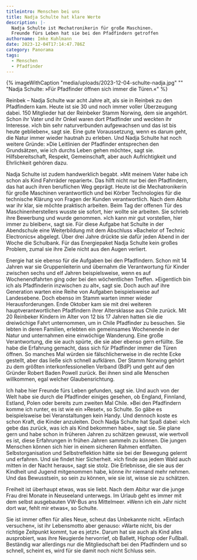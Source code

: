 ```yaml
---
titleintro: Menschen bei uns
title: Nadja Schulte hat klare Werte
description: |-
  Nadja Schulte ist Mechatronikerin für große Maschinen. 
  Freunde fürs Leben hat sie bei den Pfadfindern getroffen
authorname: Imke Kuhlmann
date: 2023-12-04T17:14:47.786Z
category: Panorama
tags:
  - Menschen
  - Pfadfinder
---
```



{% imageWithCaption "media/uploads/2023-12-04-schulte-nadja.jpg" "" "Nadja Schulte: »Für Pfadfinder öffnen sich immer die Türen.«" %}


Reinbek – Nadja Schulte war acht Jahre alt, als sie in Reinbek zu den Pfadfindern kam. Heute ist sie 30 und noch immer voller Überzeugung dabei. 150 Mitglieder hat der Reinbeker Stamm Norwing, dem sie angehört. Schon ihr Vater und ihr Onkel waren dort Pfadfinder und weckten ihr Interesse. »Ich bin sehr naturverbunden aufgewachsen und das ist bis heute geblieben«, sagt sie. Eine gute Voraussetzung, wenn es darum geht, die Natur immer wieder hautnah zu erleben. Und Nadja Schulte hat noch weitere Gründe: »Die Leitlinien der Pfadfinder entsprechen den Grundsätzen, wie ich durchs Leben gehen möchte«, sagt sie. Hilfsbereitschaft, Respekt, Gemeinschaft, aber auch Aufrichtigkeit und Ehrlichkeit gehören dazu. 

Nadja Schulte ist zudem handwerklich begabt. »Mit meinem Vater habe ich schon als Kind Fahrräder repariert«. Das hilft nicht nur bei den Pfadfindern, das hat auch ihren beruflichen Weg geprägt. Heute ist die Mechatronikerin für große Maschinen verantwortlich und bei Körber Technologies für die technische Klärung von Fragen der Kunden verantwortlich. Nach dem Abitur war ihr klar, sie möchte praktisch arbeiten. Beim Tag der offenen Tür des Maschinenherstellers wusste sie sofort, hier wollte sie arbeiten. Sie schrieb ihre Bewerbung und wurde genommen. »Ich kann mir gut vorstellen, hier immer zu bleiben«, sagt sie. Für diese Aufgabe hat Schulte in der Abendschule eine Weiterbildung mit dem Abschluss »Bachelor of Technic Electronics« abgelegt. Über drei Jahre drückte sie dafür jeden Abend in der Woche die Schulbank. Für das Energiepaket Nadja Schulte kein großes Problem, zumal sie ihre Ziele nicht aus den Augen verliert.

Energie hat sie ebenso für die Aufgaben bei den Pfadfindern. Schon mit 14 Jahren war sie Gruppenleiterin und übernahm die Verantwortung für Kinder zwischen sechs und elf Jahren beispielsweise, wenn es auf Wochenendfahrten ging oder bei den wöchentlichen Treffen. »Eigentlich bin ich als Pfadfinderin inzwischen zu alt«, sagt sie. Doch auch auf ihre Generation warten eine Reihe von Aufgaben beispielsweise auf Landesebene. Doch ebenso im Stamm warten immer wieder Herausforderungen. Ende Oktober kam sie mit drei weiteren hauptverantwortlichen Pfadfindern ihrer Altersklasse aus Chile zurück. Mit 20 Reinbeker Kindern im Alter von 12 bis 17 Jahren hatten sie die dreiwöchige Fahrt unternommen, um in Chile Pfadfinder zu besuchen. Sie lebten in deren Familien, erlebten ein gemeinsames Wochenende in der Natur und unternahmen eine einwöchige Wanderung. Eine große Verantwortung, die sie auch spürte, die sie aber ebenso gern erfüllte. Sie habe die Erfahrung gemacht, dass sich für Pfadfinder immer die Türen öffnen. So manches Mal würden sie fälschlicherweise in die rechte Ecke gestellt, aber das ließe sich schnell aufklären. Der Stamm Norwing gehört zu dem größten interkonfessionellen Verband (BdP) und geht auf den Gründer Robert Baden Powell zurück. Bei ihnen sind alle Menschen willkommen, egal welcher Glaubensrichtung.

Ich habe hier Freunde fürs Leben gefunden, sagt sie. Und auch von der Welt habe sie durch die Pfadfinder einiges gesehen, ob  England, Finnland, Estland, Polen oder bereits zum zweiten Mal Chile. »Bei den Pfadfindern komme ich runter, es ist wie ein »Reset«, so Schulte. So gäbe es beispielsweise bei Veranstaltungen kein Handy. Und dennoch koste es schon Kraft, die Kinder anzuleiten. Doch Nadja Schulte hat Spaß dabei: »Ich gebe das zurück, was ich als Kind bekommen habe«, sagt sie. Sie plane gern und habe schon in früheren Jahren zu schätzen gewusst, wie wertvoll es ist, diese Erfahrungen in frühen Jahren sammeln zu können. Die jungen Menschen können sich hier in einem sicheren Rahmen entfalten. Selbstorganisation und Selbstreflektion hätte sie bei der Bewegung gelernt und erfahren. Und sie findet hier Sicherheit. »Ich finde aus jedem Wald auch mitten in der Nacht heraus«, sagt sie stolz. Die Erlebnisse, die sie aus der Kindheit und Jugend mitgenommen habe, könne ihr niemand mehr nehmen. Und das Bewusstsein, so sein zu können, wie sie ist, wisse sie zu schätzen.

Freiheit ist überhaupt etwas, was sie liebt. Nach dem Abitur war die junge Frau drei Monate in Neuseeland unterwegs. Im Urlaub geht es immer mit dem selbst ausgebauten VW-Bus ans Mittelmeer. »Wenn ich ein Jahr nicht dort war, fehlt mir etwas«, so Schulte. 

Sie ist immer offen für alles Neue, scheut das Unbekannte nicht. »Einfach versuchen«, ist ihr Lebensmotto aber genauso: »Warte nicht, bis der richtige Zeitpunkt kommt, tue es jetzt«. Darum hat sie auch als Kind alles ausprobiert, was ihre Neugierde hervorrief, ob Ballett, Hiphop oder Fußball. Beständig war allerdings nur die Mitgliedschaft bei den Pfadfindern und so schnell, scheint es, wird für sie damit noch nicht Schluss sein.